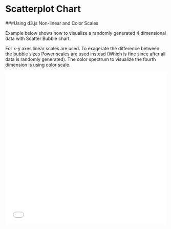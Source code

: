 
# Scatterplot Chart 
###Using d3.js Non-linear and Color Scales

Example below shows how to visualize a randomly generated 4 dimensional data with Scatter Bubble chart. 

For x-y axes linear scales are used. To exagerate the difference between the bubble sizes Power scales are used instead (Which is fine since after all data is randomly generated). The color spectrum to visualize the fourth dimension is using color scale.  

<iframe height='477' scrolling='no' src='//codepen.io/sepans/embed/Xbzqxp/?height=477&theme-id=17280&default-tab=result' frameborder='no' allowtransparency='true' allowfullscreen='true' style='width: 100%;'>See the Pen <a href='http://codepen.io/sepans/pen/Xbzqxp/'>d3.js and p5.js - Scales</a> by Sepand Ansari (<a href='http://codepen.io/sepans'>@sepans</a>) on <a href='http://codepen.io'>CodePen</a>.
</iframe>
